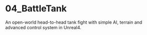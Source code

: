 # 04_BattleTank
An open-world head-to-head tank fight with simple AI, terrain and advanced control system in Unreal4.
